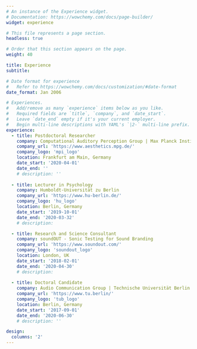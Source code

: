 ```yaml
---
# An instance of the Experience widget.
# Documentation: https://wowchemy.com/docs/page-builder/
widget: experience

# This file represents a page section.
headless: true

# Order that this section appears on the page.
weight: 40

title: Experience
subtitle:

# Date format for experience
#   Refer to https://wowchemy.com/docs/customization/#date-format
date_format: Jan 2006

# Experiences.
#   Add/remove as many `experience` items below as you like.
#   Required fields are `title`, `company`, and `date_start`.
#   Leave `date_end` empty if it's your current employer.
#   Begin multi-line descriptions with YAML's `|2-` multi-line prefix.
experience:
  - title: Postdoctoral Researcher
    company: Computational Auditory Perception Group | Max Planck Institute for Empirical Aesthetics
    company_url: 'https://www.aesthetics.mpg.de/'
    company_logo: 'mpi_logo'
    location: Frankfurt am Main, Germany
    date_start: '2020-04-01'
    date_end: ''
    # description: ''
    
  - title: Lecturer in Psychology
    company: Humboldt-Universität zu Berlin 
    company_url: 'https://www.hu-berlin.de/'
    company_logo: 'hu_logo'
    location: Berlin, Germany
    date_start: '2019-10-01'
    date_end: '2020-03-32'
    # description: 

  - title: Research and Science Consultant
    company: soundOUT - Sonic Testing for Sound Branding
    company_url: 'https://www.soundout.com/'
    company_logo: 'soundout_logo'
    location: London, UK
    date_start: '2018-02-01'
    date_end: '2020-04-30'
    # description: 
    
  - title: Doctoral Candidate
    company: Audio Communication Group | Technische Universität Berlin
    company_url: 'https://www.tu.berlin/'
    company_logo: 'tub_logo'
    location: Berlin, Germany
    date_start: '2017-09-01'
    date_end: '2020-06-30'
    # description: ''

design:
  columns: '2'
---
```

